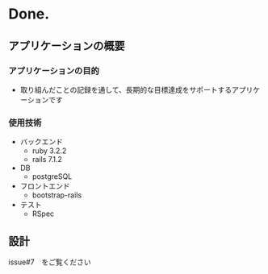# Done.

## アプリケーションの概要
### アプリケーションの目的
- 取り組んだことの記録を通して、長期的な目標達成をサポートするアプリケーションです

### 使用技術
- バックエンド
  - ruby 3.2.2
  - rails 7.1.2
- DB
  - postgreSQL
- フロントエンド
  - bootstrap-rails
- テスト
  - RSpec

 ## 設計
 issue#7　をご覧ください
